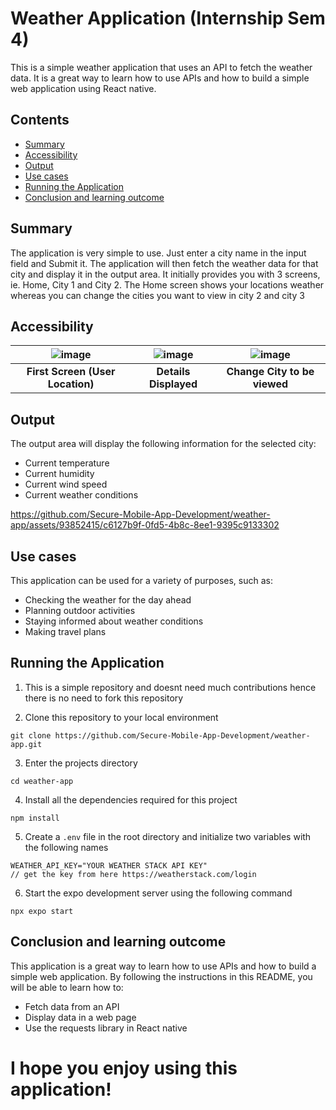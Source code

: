 # Weather Application (Internship Sem 4)

This is a simple weather application that uses an API to fetch the weather data. It is a great way to learn how to use APIs and how to build a simple web application using React native.

## Contents
- [Summary](#summary)
- [Accessibility](#accessibility)
- [Output](#output)
- [Use cases](#use-cases)
- [Running the Application](#running-the-application)
- [Conclusion and learning outcome](#conclusion-and-learning-outcome)

## Summary
The application is very simple to use. Just enter a city name in the input field and Submit it. The application will then fetch the weather data for that city and display it in the output area. It initially provides you with 3 screens, ie. Home, City 1 and City 2. The Home screen shows your locations weather whereas you can change the cities you want to view in city 2 and city 3

## Accessibility
| ![image](https://github.com/Secure-Mobile-App-Development/weather-app/assets/93852415/0958f1aa-2624-4abd-b8a3-8f1d322fe8a5) | ![image](https://github.com/Secure-Mobile-App-Development/weather-app/assets/93852415/92909a96-f8ad-40d9-9051-52ee50bb5210) | ![image](https://github.com/Secure-Mobile-App-Development/weather-app/assets/93852415/af308b25-36df-4919-a7ee-650022c075b1) |
|:--:|:--:|:--:|
| **First Screen (User Location)** | **Details Displayed** | **Change City to be viewed** |

## Output
The output area will display the following information for the selected city:
- Current temperature
- Current humidity
- Current wind speed
- Current weather conditions

https://github.com/Secure-Mobile-App-Development/weather-app/assets/93852415/c6127b9f-0fd5-4b8c-8ee1-9395c9133302


## Use cases
This application can be used for a variety of purposes, such as:

- Checking the weather for the day ahead
- Planning outdoor activities
- Staying informed about weather conditions
- Making travel plans

## Running the Application
1. This is a simple repository and doesnt need much contributions hence there is no need to fork this repository

2. Clone this repository to your local environment
```
git clone https://github.com/Secure-Mobile-App-Development/weather-app.git
```

3. Enter the projects directory
```
cd weather-app
```

4. Install all the dependencies required for this project
```
npm install
```

5. Create a `.env` file in the root directory and initialize two variables with the following names
```
WEATHER_API_KEY="YOUR WEATHER STACK API KEY" 
// get the key from here https://weatherstack.com/login
```

6. Start the expo development server using the following command
```
npx expo start
```

## Conclusion and learning outcome
This application is a great way to learn how to use APIs and how to build a simple web application. By following the instructions in this README, you will be able to learn how to:

- Fetch data from an API
- Display data in a web page
- Use the requests library in React native

# I hope you enjoy using this application!
